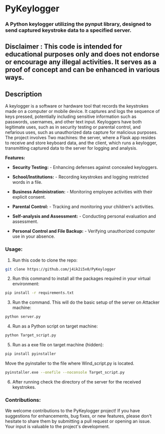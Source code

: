 <h1> PyKeylogger </h1>

<h3> A Python keylogger utilizing the pynput library, designed to send captured keystroke data to a specified server. </h3>

<h2> Disclaimer : This code is intended for educational purposes only and does not endorse or encourage any illegal activities. It serves as a proof of concept and can be enhanced in various ways.</h2>

<h2>Description</h2> 

A keylogger is a software or hardware tool that records the keystrokes made on a computer or mobile device. It captures and logs the sequence of keys pressed, potentially including sensitive information such as passwords, usernames, and other text input. Keyloggers have both legitimate uses, such as in security testing or parental control, and nefarious uses, such as unauthorized data capture for malicious purposes. The project involves Two machines: the server, where a Flask app resides to receive and store keyboard data, and the client, which runs a keylogger, transmitting captured data to the server for logging and analysis.


**Features:**

- **Security Testing:** - Enhancing defenses against concealed keyloggers.

- **School/Institutions:** - Recording keystrokes and logging restricted words in a file.

- **Business Administration:** - Monitoring employee activities with their explicit consent.

- **Parental Control:**  - Tracking and monitoring your children's activities.

- **Self-analysis and Assessment:** - Conducting personal evaluation and assessment.

- **Personal Control and File Backup:** - Verifying unauthorized computer use in your absence.


<h3>Usage:</h3>

1. Run this code to clone the repo:
```bash
git clone https://github.com/j4ik2i5x0/PyKeylogger
```

2. Run this command to install all the packages required in your virtual environment:
```bash
pip install -r requirements.txt
```

3. Run the command. This will do the basic setup of the server on Attacker machine:
```bash
python server.py
```

4. Run as a Python script on target machine:
```bash
python Target_script.py
```

5. Run as a exe file on target machine (hidden):
```bash
pip install pyinstaller
```
Move the pyinstaller to the file where Wind_script.py is located.
```bash
pyinstaller.exe --onefile --noconsole Target_script.py
```
6. After running check the directory of the server for the received keystrokes. 


<h3>Contributions:</h3>

We welcome contributions to the PyKeylogger project! If you have suggestions for enhancements, bug fixes, or new features, please don't hesitate to share them by submitting a pull request or opening an issue. Your input is valuable to the project's development.



